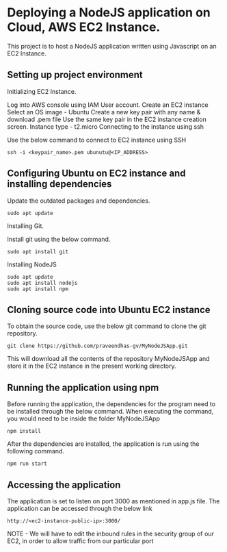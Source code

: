 # **Deploying a NodeJS application on Cloud, AWS EC2 Instance.**

This project is to host a NodeJS application written using Javascript on an EC2 Instance. 

## **Setting up project environment** 

Initializing EC2 Instance. 

Log into AWS console using IAM User account. 
Create an EC2 instance
Select an OS image - Ubuntu
Create a new key pair with any name & download .pem file
Use the same key pair in the EC2 instance creation screen. 
Instance type - t2.micro
Connecting to the instance using ssh

Use the below command to connect to EC2 instance using SSH

```
ssh -i <keypair_name>.pem ubunutu@<IP_ADDRESS>
```

## **Configuring Ubuntu on EC2 instance and installing dependencies**

Update the outdated packages and dependencies. 

```
sudo apt update
```

Installing Git. 

Install git using the below command. 

```
sudo apt install git
```

Installing NodeJS

```
sudo apt update
sudo apt install nodejs
sudo apt install npm
```


## **Cloning source code into Ubuntu EC2 instance**

To obtain the source code, use the below git command to clone the git repository. 

```
git clone https://github.com/praveendhas-gv/MyNodeJSApp.git
```

This will download all the contents of the repository MyNodeJSApp and store it in the EC2 instance in the present working directory.

 
## **Running the application using npm**

Before running the application, the dependencies for the program need to be installed through the below command. 
When executing the command, you would need to be inside the folder MyNodeJSApp 

```
npm install 
```
After the dependencies are installed, the application is run using the following command. 
```
npm run start
```

## **Accessing the application**

The application is set to listen on port 3000 as mentioned in app.js file. 
The application can be accessed through the below link  

```
http://<ec2-instance-public-ip>:3000/
```

NOTE - We will have to edit the inbound rules in the security group of our EC2, in order to allow traffic from our particular port


